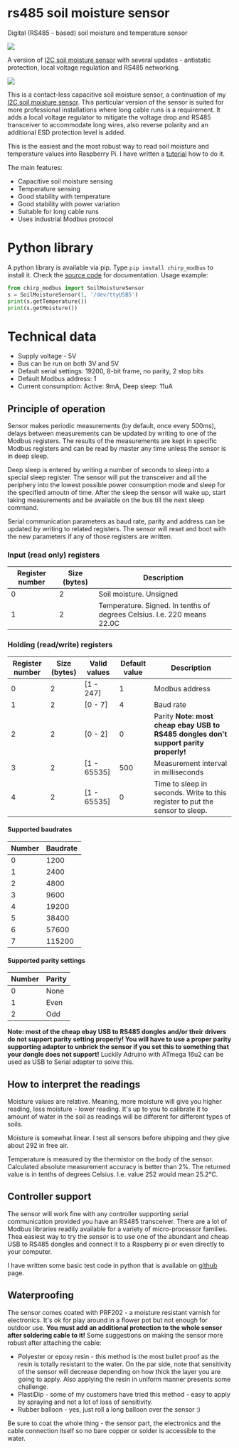 # rs485 soil moisture sensor
Digital (RS485 - based) soil moisture and temperature sensor 

[![](https://d2ss6ovg47m0r5.cloudfront.net/badges/tindie-smalls.png)](https://www.tindie.com/products/edit/modbus-rs485-soil-moisture-sensor-2/)

A version of [I2C soil moisture sensor](https://github.com/Miceuz/i2c-moisture-sensor) with several updates - antistatic protection, local voltage regulation and RS485 networking.

![](rs485-moist-sensor.png)

This is a contact-less capacitive soil moisture sensor, a continuation of my [I2C soil moisture sensor](https://github.com/Miceuz/i2c-moisture-sensor). This particular version of the sensor is suited for more professional installations where long cable runs is a requirement. It adds a local voltage regulator to mitigate the voltage drop and RS485 transceiver to accommodate long wires, also reverse polarity and an additional ESD protection level is added. 

This is the easiest and the most robust way to read soil moisture and temperature values into Raspberry Pi. I have written a [tutorial](https://github.com/Miceuz/rs485-moist-sensor/tree/master/tutorial) how to do it.

The main features:

 * Capacitive soil moisture sensing
 * Temperature sensing
 * Good stability with temperature
 * Good stability with power variation
 * Suitable for long cable runs
 * Uses industrial Modbus protocol

# Python library

A python library is available via pip. Type `pip install chirp_modbus` to install it. Check the [source code](https://github.com/Miceuz/rs485-moist-sensor/blob/master/utils/lib/chirp_modbus.py) for documentation. Usage example:
```python
from chirp_modbus import SoilMoistureSensor
s = SoilMoistureSensor(1, '/dev/ttyUSB5')
print(s.getTemperature())
print(s.getMoisture())
```


# Technical data

 * Supply voltage - 5V
 * Bus can be run on both 3V and 5V
 * Default serial settings: 19200, 8-bit frame, no parity, 2 stop bits
 * Default Modbus address: 1
 * Current consumption: Active: 9mA, Deep sleep: 11uA

## Principle of operation

Sensor makes periodic measurements (by default, once every 500ms), delays between measurements can be updated by writing to one of the Modbus registers. The results of the measurements are kept in specific Modbus registers and can be read by master any time unless the sensor is in deep sleep. 

Deep sleep is entered by writing a number of seconds to sleep into a special sleep register. The sensor will put the transceiver and all the periphery into the lowest possible power consumption mode and sleep for the specified amoutn of time. After the sleep the sensor will wake up, start taking measurements and be available on the bus till the next sleep command.

Serial communication parameters as baud rate, parity and address can be updated by writing to related registers. The sensor will reset and boot with the new parameters if any of those registers are written.

### Input (read only) registers

|Register number | Size (bytes) | Description |
|----------------|------------- |-------------|
|       0        |      2       | Soil moisture. Unsigned |
|       1        |      2       | Temperature. Signed. In tenths of degrees Celsius. I.e. 220 means 22.0C |

### Holding (read/write) registers

|Register number | Size (bytes) | Valid values | Default value | Description |
|----------------|--------------|------------- |---------------|-------------|
|        0       |       2      |  [1 - 247]   |      1        | Modbus address |
|        1       |       2      |  [0 - 7]     |      4        | Baud rate |
|        2       |       2      |  [0 - 2]     |      0        | Parity **Note: most cheap ebay USB to RS485 dongles don't support parity properly!** |
|        3       |       2      |  [1 - 65535] |     500       | Measurement interval in milliseconds |
|        4       |       2      |  [1 - 65535] |      0        | Time to sleep in seconds. Write to this register to put the sensor to sleep. |

#### Supported baudrates

 Number | Baudrate
--------|---------
   0    |  1200
   1    |  2400
   2    |  4800
   3    |  9600
   4    |  19200
   5    |  38400
   6    |  57600
   7    |  115200

#### Supported parity settings

 Number | Parity
--------|---------
   0    |  None
   1    |  Even
   2    |  Odd

**Note: most of the cheap ebay USB to RS485 dongles and/or their drivers do not support parity setting properly! You will have to use a proper parity supporting adapter to unbrick the sensor if you set this to something that your dongle does not support!** Luckily Adruino with ATmega 16u2 can be used as USB to Serial adapter to solve this.

## How to interpret the readings

Moisture values are relative. Meaning, more moisture will give you higher reading, less moisture - lower reading. It's up to you to calibrate it to amount of water in the soil as readings will be different for different types of soils. 

Moisture is somewhat linear. I test all sensors before shipping and they give about 292 in free air. 

Temperature is measured by the thermistor on the body of the sensor. Calculated absolute measurement accuracy is better than 2%. The returned value is in tenths of degrees Celsius. I.e. value 252 would mean 25.2°C.

## Controller support

The sensor will work fine with any controller supporting serial communication provided you have an RS485 transceiver. There are a lot of Modbus libraries readily available for a variety of micro-processor families. Thea easiest way to try the sensor is to use one of the abundant and cheap USB to RS485 dongles and connect it to a Raspberry pi or even directly to your computer. 

I have written some basic test code in python that is available on [github](https://github.com/Miceuz/i2c-moisture-sensor/blob/master/README.md) page. 

## Waterproofing

The sensor comes coated with PRF202 - a moisture resistant varnish for electronics. It's ok for play around in a flower pot but not enough for outdoor use. **You must add an additional protection to the whole sensor after soldering cable to it!** Some suggestions on making the sensor more robust after attaching the cable:

 * Polyester or epoxy resin - this method is the most bullet proof as the resin is totally resistant to the water. On the par side, note that sensitivity of the sensor will decrease depending on how thick the layer you are going to apply. Also applying the resin in uniform manner presents some challenge.
 * PlastiDip - some of my customers have tried this method - easy to apply by spraying and not a lot of loss of sensitivity.
 * Rubber balloon - yes, just roll a long balloon over the sensor :)  

Be sure to coat the whole thing - the sensor part, the electronics and the cable connection itself so no bare copper or solder is accessible to the water.

